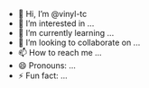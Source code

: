 - 👋 Hi, I’m @vinyl-tc
- 👀 I’m interested in ...
- 🌱 I’m currently learning ...
- 💞️ I’m looking to collaborate on ...
- 📫 How to reach me ...
- 😄 Pronouns: ...
- ⚡ Fun fact: ...

<!---
vinyl-tc/vinyl-tc is a ✨ special ✨ repository because its `README.md` (this file) appears on your GitHub profile.
You can click the Preview link to take a look at your changes.
--->
